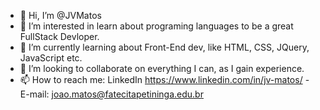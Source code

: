 - 👋 Hi, I’m @JVMatos
- 👀 I’m interested in learn about programing languages to be a great FullStack Devloper.
- 🌱 I’m currently learning about Front-End dev, like HTML, CSS, JQuery, JavaScript etc.
- 💞️ I’m looking to collaborate on everything I can, as I gain experience.
- 📫 How to reach me: LinkedIn https://www.linkedin.com/in/jv-matos/ - E-mail: joao.matos@fatecitapetininga.edu.br
<!---
JVMatos/JVMatos is a ✨ special ✨ repository because its `README.md` (this file) appears on your GitHub profile.
You can click the Preview link to take a look at your changes.
--->
